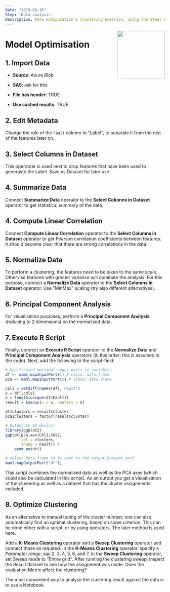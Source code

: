 ```yaml
---
Date: "2019-09-18"
Step: 'Data analysis'
Description: Data manipulation & clustering exercise, using the Steel Plates data.
---
```

  
<img src="https://encrypted-tbn0.gstatic.com/images?q=tbn:ANd9GcRe28kRsvMfHCz-rQz5oZgtVJhks1S6_W5W0WRcudlJf3_WVS5J" width="150" style="float:right;"/>

# Model Optimisation
  
## 1. Import Data

- __Source__: Azure Blob

- __SAS__: ask for this

- __File has header__: TRUE

- __Use cached results__: TRUE

## 2. Edit Metadata
<p>Change the role of the <code>Fault</code> column to "Label",
to separate it from the rest of the features later on.</p>

## 3. Select Columns in Dataset
<p>This operatoer is used next to drop features that have 
been used to generaste the Label. Save as Dataset for later use.</p>

## 4. Summarize Data
<p>Connect <b>Summarize Data</b> operator to the 
<b>Select Columns in Dataset</b> operator to get 
statistical summary of the data.</p>

## 4. Compute Linear Correlation
<p>Connect <b>Compute Linear Correlation</b> operator to the 
<b>Select Columns in Dataset</b> operator to get 
Pearson correlation coefficients between features. It should 
become clear that there are strong correlations in the data.</p>

## 5. Normalize Data
<p>To perform a clustering, the features need to be taken to 
the same scale. Othervise features with greater variance will 
dominate the analysis. For this purpose, connect a 
<b>Normalize Data</b> operator to the <b>Select Columns in Dataset</b>
operator. Use "MinMax" scaling (try also different alternatives).</p>

## 6. Principal Component Analysis
<p>For visualisation purposes, perform a <b>Principal Component Analysis</b> (reducing to 2 dimensions) on the normalized data.</p>

## 7. Execute R Script
<p>Finally, connect an <b>Execute R Script</b> operator to the
<b>Normalize Data</b> and <b>Principal Component Analysis</b>
operators (in this order; this is assumed in the code). Next, 
add the following to the script-field:</p>
  
```r
# Map 1-based optional input ports to variables
df <- maml.mapInputPort(1) # class: data.frame
pca <- maml.mapInputPort(2) # class: data.frame

cols = setdiff(names(df),'Fault')
x = df[,cols]
n = length(unique(df$Fault))
result = kmeans(x = x, centers = n)

df$clusters = result$cluster
pca$clusters = factor(result$cluster)

# Output to GR-device:
library(ggplot2)
ggplot(pca,aes(Col1,Col2,
       col = clusters, 
       shape = Fault)) + 
    geom_point()

# Select data.frame to be sent to the output Dataset port
maml.mapOutputPort("df");
```

<p>This script combines the normalised data as well as the PCA
axes (which could also be calculated in this script). As an output
you get a visualisation of the clustering as well as a dataset that
has the cluster assignments included.</p>

## 8. Optimize Clustering
<p>As an alternative to manual tuning of the cluster number, one
can also automatically find an optimal clustering, based on some 
criterion. This can be done either with a script, or by using 
operators. The later method is used here.</p>

<p>Add a <b>K-Means Clustering</b> operator and a 
<b>Sweep Clustering</b> operator and connect these as required.
In the <b>K-Means Clustering</b> operator, specify a 
<i>Parameter range</i>, say 2, 3, 4, 5, 6, and 7. In the
<b>Sweep Clustering</b> operator, set Sweep mode to "Entire grid". 
After running the clustering sweep, inspect the Result dataset to see
how the assignment was made. Does the evaluation Metric affect
the clustering?</p>

<p>The most convenient way to analyse the clustering result
against the data is to use a Notebook.</p>

